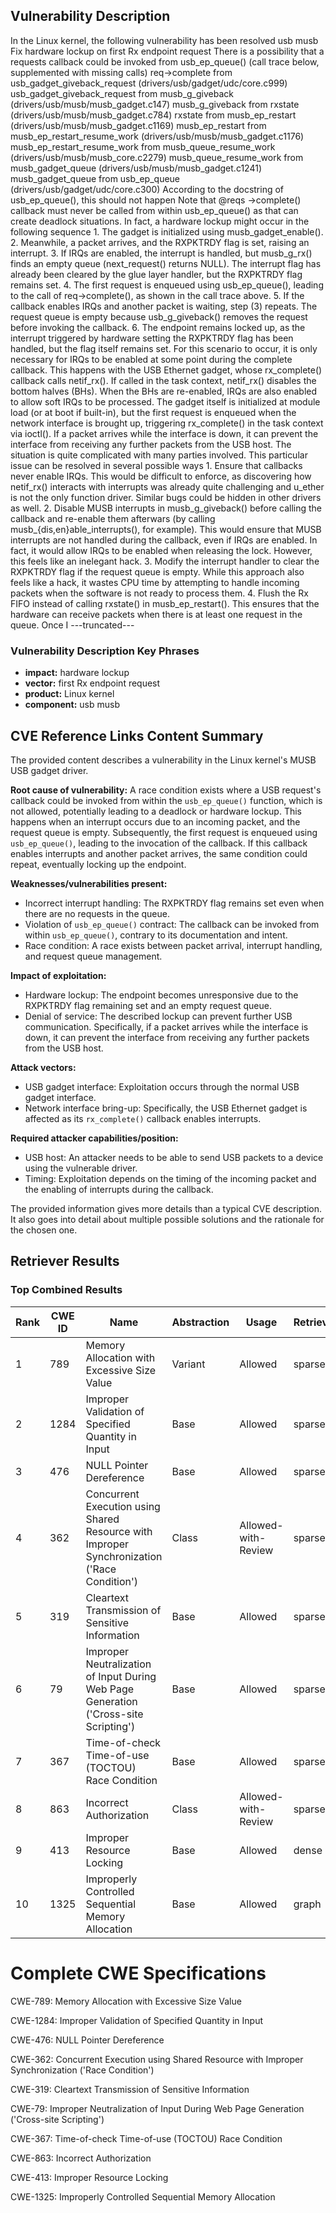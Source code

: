 ## Vulnerability Description
In the Linux kernel, the following vulnerability has been resolved usb musb Fix hardware lockup on first Rx endpoint request There is a possibility that a requests callback could be invoked from usb_ep_queue() (call trace below, supplemented with missing calls) req->complete from usb_gadget_giveback_request (drivers/usb/gadget/udc/core.c999) usb_gadget_giveback_request from musb_g_giveback (drivers/usb/musb/musb_gadget.c147) musb_g_giveback from rxstate (drivers/usb/musb/musb_gadget.c784) rxstate from musb_ep_restart (drivers/usb/musb/musb_gadget.c1169) musb_ep_restart from musb_ep_restart_resume_work (drivers/usb/musb/musb_gadget.c1176) musb_ep_restart_resume_work from musb_queue_resume_work (drivers/usb/musb/musb_core.c2279) musb_queue_resume_work from musb_gadget_queue (drivers/usb/musb/musb_gadget.c1241) musb_gadget_queue from usb_ep_queue (drivers/usb/gadget/udc/core.c300) According to the docstring of usb_ep_queue(), this should not happen Note that @reqs ->complete() callback must never be called from within usb_ep_queue() as that can create deadlock situations. In fact, a hardware lockup might occur in the following sequence 1. The gadget is initialized using musb_gadget_enable(). 2. Meanwhile, a packet arrives, and the RXPKTRDY flag is set, raising an interrupt. 3. If IRQs are enabled, the interrupt is handled, but musb_g_rx() finds an empty queue (next_request() returns NULL). The interrupt flag has already been cleared by the glue layer handler, but the RXPKTRDY flag remains set. 4. The first request is enqueued using usb_ep_queue(), leading to the call of req->complete(), as shown in the call trace above. 5. If the callback enables IRQs and another packet is waiting, step (3) repeats. The request queue is empty because usb_g_giveback() removes the request before invoking the callback. 6. The endpoint remains locked up, as the interrupt triggered by hardware setting the RXPKTRDY flag has been handled, but the flag itself remains set. For this scenario to occur, it is only necessary for IRQs to be enabled at some point during the complete callback. This happens with the USB Ethernet gadget, whose rx_complete() callback calls netif_rx(). If called in the task context, netif_rx() disables the bottom halves (BHs). When the BHs are re-enabled, IRQs are also enabled to allow soft IRQs to be processed. The gadget itself is initialized at module load (or at boot if built-in), but the first request is enqueued when the network interface is brought up, triggering rx_complete() in the task context via ioctl(). If a packet arrives while the interface is down, it can prevent the interface from receiving any further packets from the USB host. The situation is quite complicated with many parties involved. This particular issue can be resolved in several possible ways 1. Ensure that callbacks never enable IRQs. This would be difficult to enforce, as discovering how netif_rx() interacts with interrupts was already quite challenging and u_ether is not the only function driver. Similar bugs could be hidden in other drivers as well. 2. Disable MUSB interrupts in musb_g_giveback() before calling the callback and re-enable them afterwars (by calling musb_{dis,en}able_interrupts(), for example). This would ensure that MUSB interrupts are not handled during the callback, even if IRQs are enabled. In fact, it would allow IRQs to be enabled when releasing the lock. However, this feels like an inelegant hack. 3. Modify the interrupt handler to clear the RXPKTRDY flag if the request queue is empty. While this approach also feels like a hack, it wastes CPU time by attempting to handle incoming packets when the software is not ready to process them. 4. Flush the Rx FIFO instead of calling rxstate() in musb_ep_restart(). This ensures that the hardware can receive packets when there is at least one request in the queue. Once I ---truncated---

### Vulnerability Description Key Phrases
- **impact:** hardware lockup
- **vector:** first Rx endpoint request
- **product:** Linux kernel
- **component:** usb musb

## CVE Reference Links Content Summary
The provided content describes a vulnerability in the Linux kernel's MUSB USB gadget driver.

**Root cause of vulnerability:**
A race condition exists where a USB request's callback could be invoked from within the `usb_ep_queue()` function, which is not allowed, potentially leading to a deadlock or hardware lockup. This happens when an interrupt occurs due to an incoming packet, and the request queue is empty. Subsequently, the first request is enqueued using `usb_ep_queue()`, leading to the invocation of the callback. If this callback enables interrupts and another packet arrives, the same condition could repeat, eventually locking up the endpoint.

**Weaknesses/vulnerabilities present:**
- Incorrect interrupt handling: The RXPKTRDY flag remains set even when there are no requests in the queue.
- Violation of `usb_ep_queue()` contract: The callback can be invoked from within `usb_ep_queue()`, contrary to its documentation and intent.
- Race condition: A race exists between packet arrival, interrupt handling, and request queue management.

**Impact of exploitation:**
- Hardware lockup: The endpoint becomes unresponsive due to the RXPKTRDY flag remaining set and an empty request queue.
- Denial of service: The described lockup can prevent further USB communication. Specifically, if a packet arrives while the interface is down, it can prevent the interface from receiving any further packets from the USB host.

**Attack vectors:**
- USB gadget interface: Exploitation occurs through the normal USB gadget interface.
- Network interface bring-up: Specifically, the USB Ethernet gadget is affected as its `rx_complete()` callback enables interrupts.

**Required attacker capabilities/position:**
- USB host: An attacker needs to be able to send USB packets to a device using the vulnerable driver.
- Timing: Exploitation depends on the timing of the incoming packet and the enabling of interrupts during the callback.

The provided information gives more details than a typical CVE description. It also goes into detail about multiple possible solutions and the rationale for the chosen one.

## Retriever Results

### Top Combined Results

| Rank | CWE ID | Name | Abstraction | Usage  | Retrievers | Individual Scores |
|------|--------|------|-------------|-------|------------|-------------------|
| 1 | 789 | Memory Allocation with Excessive Size Value | Variant | Allowed | sparse | 0.844 |
| 2 | 1284 | Improper Validation of Specified Quantity in Input | Base | Allowed | sparse | 0.822 |
| 3 | 476 | NULL Pointer Dereference | Base | Allowed | sparse | 0.819 |
| 4 | 362 | Concurrent Execution using Shared Resource with Improper Synchronization ('Race Condition') | Class | Allowed-with-Review | sparse | 0.809 |
| 5 | 319 | Cleartext Transmission of Sensitive Information | Base | Allowed | sparse | 0.806 |
| 6 | 79 | Improper Neutralization of Input During Web Page Generation ('Cross-site Scripting') | Base | Allowed | sparse | 0.803 |
| 7 | 367 | Time-of-check Time-of-use (TOCTOU) Race Condition | Base | Allowed | sparse | 0.796 |
| 8 | 863 | Incorrect Authorization | Class | Allowed-with-Review | sparse | 0.796 |
| 9 | 413 | Improper Resource Locking | Base | Allowed | dense | 0.440 |
| 10 | 1325 | Improperly Controlled Sequential Memory Allocation | Base | Allowed | graph | 0.003 |



# Complete CWE Specifications

CWE-789: Memory Allocation with Excessive Size Value

CWE-1284: Improper Validation of Specified Quantity in Input

CWE-476: NULL Pointer Dereference

CWE-362: Concurrent Execution using Shared Resource with Improper Synchronization ('Race Condition')

CWE-319: Cleartext Transmission of Sensitive Information

CWE-79: Improper Neutralization of Input During Web Page Generation ('Cross-site Scripting')

CWE-367: Time-of-check Time-of-use (TOCTOU) Race Condition

CWE-863: Incorrect Authorization

CWE-413: Improper Resource Locking

CWE-1325: Improperly Controlled Sequential Memory Allocation
